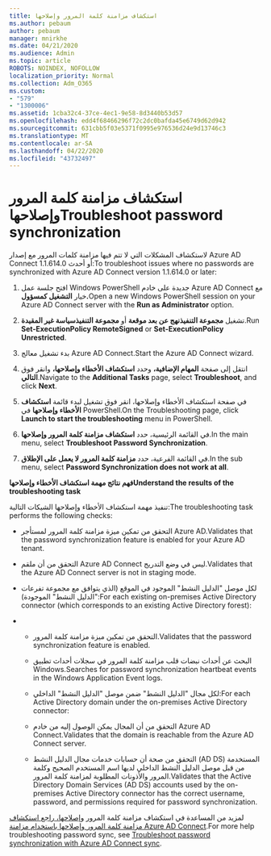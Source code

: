 ```yaml
---
title: استكشاف مزامنة كلمة المرور وإصلاحها
ms.author: pebaum
author: pebaum
manager: mnirkhe
ms.date: 04/21/2020
ms.audience: Admin
ms.topic: article
ROBOTS: NOINDEX, NOFOLLOW
localization_priority: Normal
ms.collection: Adm_O365
ms.custom:
- "579"
- "1300006"
ms.assetid: 1cba32c4-37ce-4ec1-9e58-8d3440b53d57
ms.openlocfilehash: edd4f68466296f72c2dc0bafda45e6749d62d942
ms.sourcegitcommit: 631cbb5f03e5371f0995e976536d24e9d13746c3
ms.translationtype: MT
ms.contentlocale: ar-SA
ms.lasthandoff: 04/22/2020
ms.locfileid: "43732497"
---
```

# <a name="troubleshoot-password-synchronization"></a><span data-ttu-id="a4823-102">استكشاف مزامنة كلمة المرور وإصلاحها</span><span class="sxs-lookup"><span data-stu-id="a4823-102">Troubleshoot password synchronization</span></span>

<span data-ttu-id="a4823-103">لاستكشاف المشكلات التي لا تتم فيها مزامنة كلمات المرور مع إصدار Azure AD Connect 1.1.614.0 أو أحدث:</span><span class="sxs-lookup"><span data-stu-id="a4823-103">To troubleshoot issues where no passwords are synchronized with Azure AD Connect version 1.1.614.0 or later:</span></span>
  
1. <span data-ttu-id="a4823-104">افتح جلسة عمل Windows PowerShell جديدة على خادم Azure AD Connect مع خيار **التشغيل كمسؤول.**</span><span class="sxs-lookup"><span data-stu-id="a4823-104">Open a new Windows PowerShell session on your Azure AD Connect server with the **Run as Administrator** option.</span></span>

2. <span data-ttu-id="a4823-105">تشغيل **مجموعة التنفيذنهج عن بعد موقعة** أو **مجموعة التنفيذسياسة غير المقيدة**.</span><span class="sxs-lookup"><span data-stu-id="a4823-105">Run **Set-ExecutionPolicy RemoteSigned** or **Set-ExecutionPolicy Unrestricted**.</span></span>

3. <span data-ttu-id="a4823-106">بدء تشغيل معالج Azure AD Connect.</span><span class="sxs-lookup"><span data-stu-id="a4823-106">Start the Azure AD Connect wizard.</span></span>

4. <span data-ttu-id="a4823-107">انتقل إلى صفحة **المهام الإضافية،** وحدد **استكشاف الأخطاء وإصلاحها،** وانقر فوق **التالي**.</span><span class="sxs-lookup"><span data-stu-id="a4823-107">Navigate to the **Additional Tasks** page, select **Troubleshoot**, and click **Next**.</span></span>

5. <span data-ttu-id="a4823-108">في صفحة استكشاف الأخطاء وإصلاحها، انقر فوق تشغيل لبدء قائمة **استكشاف الأخطاء وإصلاحها** في PowerShell.</span><span class="sxs-lookup"><span data-stu-id="a4823-108">On the Troubleshooting page, click **Launch to start the troubleshooting** menu in PowerShell.</span></span>

6. <span data-ttu-id="a4823-109">في القائمة الرئيسية، حدد **استكشاف مزامنة كلمة المرور وإصلاحها**.</span><span class="sxs-lookup"><span data-stu-id="a4823-109">In the main menu, select **Troubleshoot Password Synchronization**.</span></span>

7. <span data-ttu-id="a4823-110">في القائمة الفرعية، حدد **مزامنة كلمة المرور لا يعمل على الإطلاق**.</span><span class="sxs-lookup"><span data-stu-id="a4823-110">In the sub menu, select **Password Synchronization does not work at all**.</span></span>

<span data-ttu-id="a4823-111">**فهم نتائج مهمة استكشاف الأخطاء وإصلاحها**</span><span class="sxs-lookup"><span data-stu-id="a4823-111">**Understand the results of the troubleshooting task**</span></span>
  
<span data-ttu-id="a4823-112">تنفيذ مهمة استكشاف الأخطاء وإصلاحها الشيكات التالية:</span><span class="sxs-lookup"><span data-stu-id="a4823-112">The troubleshooting task performs the following checks:</span></span>
  
- <span data-ttu-id="a4823-113">التحقق من تمكين ميزة مزامنة كلمة المرور لمستأجر Azure AD.</span><span class="sxs-lookup"><span data-stu-id="a4823-113">Validates that the password synchronization feature is enabled for your Azure AD tenant.</span></span>

- <span data-ttu-id="a4823-114">التحقق من أن ملقم Azure AD Connect ليس في وضع التدريج.</span><span class="sxs-lookup"><span data-stu-id="a4823-114">Validates that the Azure AD Connect server is not in staging mode.</span></span>

- <span data-ttu-id="a4823-115">لكل موصل "الدليل النشط" الموجود في الموقع (الذي يتوافق مع مجموعة تفرعات "الدليل النشط" الموجودة):</span><span class="sxs-lookup"><span data-stu-id="a4823-115">For each existing on-premises Active Directory connector (which corresponds to an existing Active Directory forest):</span></span>

- 
  - <span data-ttu-id="a4823-116">التحقق من تمكين ميزة مزامنة كلمة المرور.</span><span class="sxs-lookup"><span data-stu-id="a4823-116">Validates that the password synchronization feature is enabled.</span></span>

  - <span data-ttu-id="a4823-117">البحث عن أحداث نبضات قلب مزامنة كلمة المرور في سجلات أحداث تطبيق Windows.</span><span class="sxs-lookup"><span data-stu-id="a4823-117">Searches for password synchronization heartbeat events in the Windows Application Event logs.</span></span>

  - <span data-ttu-id="a4823-118">لكل مجال "الدليل النشط" ضمن موصل "الدليل النشط" الداخلي:</span><span class="sxs-lookup"><span data-stu-id="a4823-118">For each Active Directory domain under the on-premises Active Directory connector:</span></span>

  - <span data-ttu-id="a4823-119">التحقق من أن المجال يمكن الوصول إليه من خادم Azure AD Connect.</span><span class="sxs-lookup"><span data-stu-id="a4823-119">Validates that the domain is reachable from the Azure AD Connect server.</span></span>

  - <span data-ttu-id="a4823-120">التحقق من صحة أن حسابات خدمات مجال الدليل النشط (AD DS) المستخدمة من قبل موصل الدليل النشط الداخلي لديها اسم المستخدم الصحيح وكلمة المرور والأذونات المطلوبة لمزامنة كلمة المرور.</span><span class="sxs-lookup"><span data-stu-id="a4823-120">Validates that the Active Directory Domain Services (AD DS) accounts used by the on-premises Active Directory connector has the correct username, password, and permissions required for password synchronization.</span></span>

<span data-ttu-id="a4823-121">لمزيد من المساعدة في استكشاف مزامنة كلمة المرور [وإصلاحها، راجع استكشاف مزامنة كلمة المرور وإصلاحها باستخدام مزامنة Azure AD Connect](https://docs.microsoft.com/azure/active-directory/connect/active-directory-aadconnectsync-troubleshoot-password-synchronization).</span><span class="sxs-lookup"><span data-stu-id="a4823-121">For more help troubleshooting password sync, see [Troubleshoot password synchronization with Azure AD Connect sync](https://docs.microsoft.com/azure/active-directory/connect/active-directory-aadconnectsync-troubleshoot-password-synchronization).</span></span>
  
